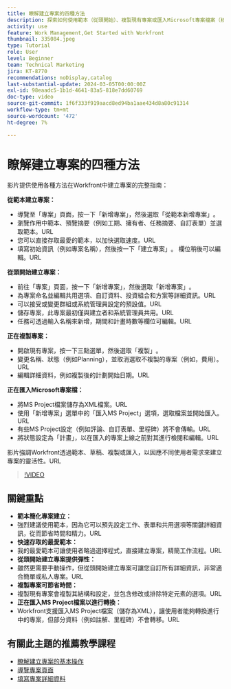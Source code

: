 ```yaml
---
title: 瞭解建立專案的四種方法
description: 探索如何使用範本（從頭開始）、複製現有專案或匯入Microsoft專案檔案（根據不同使用者的需求量身打造），在Workfront中有效率地建立專案。
activity: use
feature: Work Management,Get Started with Workfront
thumbnail: 335084.jpeg
type: Tutorial
role: User
level: Beginner
team: Technical Marketing
jira: KT-8770
recommendations: noDisplay,catalog
last-substantial-update: 2024-03-05T00:00:00Z
exl-id: 98eaadc5-1b1d-4641-83a5-818e7dd60769
doc-type: video
source-git-commit: 1f6f333f919aacd8ed94ba1aae434d8a80c91314
workflow-type: tm+mt
source-wordcount: '472'
ht-degree: 7%

---
```


# 瞭解建立專案的四種方法

影片提供使用各種方法在Workfront中建立專案的完整指南：

**從範本建立專案：**

* 導覽至「專案」頁面，按一下「新增專案」，然後選取「從範本新增專案」&#x200B;。
* 瀏覽作用中範本、預覽摘要（例如工期、擁有者、任務摘要、自訂表單）並選取範本。&#x200B;URL
* 您可以直接存取最愛的範本，以加快選取速度。&#x200B;URL
* 填寫初始資訊（例如專案名稱），然後按一下「建立專案」&#x200B;。 欄位稍後可以編輯。&#x200B;URL

**從頭開始建立專案：**

* 前往「專案」頁面，按一下「新增專案」，然後選取「新增專案」&#x200B;。
* 為專案命名並編輯共用選項、自訂資料、投資組合和方案等詳細資訊。&#x200B;URL
* 可以接受或變更群組或系統管理員設定的預設值。&#x200B;URL
* 儲存專案，此專案最初僅與建立者和系統管理員共用。&#x200B;URL
* 任務可透過輸入名稱來新增，期間和計畫時數等欄位可編輯。&#x200B;URL

**正在複製專案：**

* 開啟現有專案，按一下三點選單，然後選取「複製」&#x200B;。
* 變更名稱、狀態（例如Planning），並取消選取不複製的專案（例如，費用）。&#x200B;URL
* 編輯詳細資料，例如複製後的計劃開始日期。&#x200B;URL

**正在匯入Microsoft專案檔：**

* 將MS Project檔案儲存為XML檔案。&#x200B;URL
* 使用「新增專案」選單中的「匯入MS Project」選項，選取檔案並開始匯入。&#x200B;URL
* 有些MS Project設定（例如評論、自訂表單、里程碑）將不會傳輸。&#x200B;URL
* 將狀態設定為「計畫」，以在匯入的專案上線之前對其進行檢閱和編輯。&#x200B;URL


影片強調Workfront透過範本、草稿、複製或匯入，以因應不同使用者需求來建立專案的靈活性。&#x200B;URL

>[!VIDEO](https://video.tv.adobe.com/v/335084/?quality=12&learn=on&enablevpops)

## 關鍵重點

* **範本簡化專案建立：**
* 強烈建議使用範本，因為它可以預先設定工作、表單和共用選項等關鍵詳細資訊，從而節省時間和精力。&#x200B;URL
* **快速存取的最愛範本：**
* 我的最愛範本可讓使用者略過選擇程式，直接建立專案，精簡工作流程。&#x200B;URL
* **從頭開始建立專案提供彈性：**
* 雖然更需要手動操作，但從頭開始建立專案可讓您自訂所有詳細資訊，非常適合簡單或私人專案。&#x200B;URL
* **複製專案可節省時間：**
* 複製現有專案會複製其結構和設定，並包含修改或排除特定元素的選項。&#x200B;URL
* **正在匯入MS Project檔案以進行轉換：**
* Workfront支援匯入MS Project檔案（儲存為XML），讓使用者能夠轉換進行中的專案，但部分資料（例如註解、里程碑）不會轉移。&#x200B;URL



## 有關此主題的推薦教學課程

* [瞭解建立專案的基本操作](/help/manage-work/projects/understand-basic-project-creation.md)
* [導覽專案頁面](/help/manage-work/projects/navigate-the-project-page.md)
* [填寫專案詳細資料](/help/manage-work/projects/fill-in-the-project-details.md)

